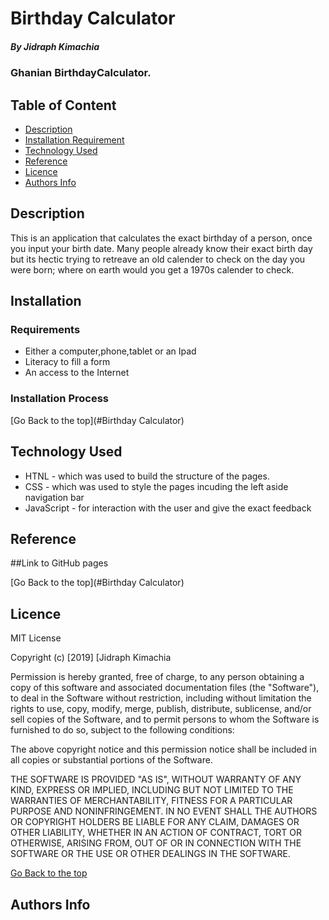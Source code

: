 # Birthday Calculator
 
 ##### By Jidraph Kimachia 
 ### Ghanian BirthdayCalculator.
 
 ## Table of Content
 
 + [Description](#description)
 + [Installation Requirement](#Installation)
 + [Technology Used](#technology-used)
 + [Reference](#reference)
 + [Licence](#licence)
 + [Authors Info](#author-Info)
 
 ## Description
 <p>This is an application that calculates the exact birthday of a person, once you input your birth date. Many people already know their exact birth day but its hectic trying to retreave an old calender to check on the day you were born; where on earth would you get a 1970s calender to check.</p>
 
 ## Installation
 
 ### Requirements
 
 * Either a computer,phone,tablet or an Ipad
 * Literacy to fill a form
 * An access to the Internet
 
 ### Installation Process
 
 [Go Back to the top](#Birthday Calculator)
 ## Technology Used
 * HTNL - which was used to build the structure of the pages.
 * CSS - which was used to style the pages incuding the left aside navigation bar
 * JavaScript - for interaction with the user and give the exact feedback
 
 ## Reference

 ##Link to GitHub pages


 
 [Go Back to the top](#Birthday Calculator)
 
 ## Licence
 
 MIT License
 
 Copyright (c) [2019] [Jidraph Kimachia
 
 Permission is hereby granted, free of charge, to any person obtaining a copy
 of this software and associated documentation files (the "Software"), to deal
 in the Software without restriction, including without limitation the rights
 to use, copy, modify, merge, publish, distribute, sublicense, and/or sell
 copies of the Software, and to permit persons to whom the Software is
 furnished to do so, subject to the following conditions:
 
 The above copyright notice and this permission notice shall be included in all
 copies or substantial portions of the Software.
 
 THE SOFTWARE IS PROVIDED "AS IS", WITHOUT WARRANTY OF ANY KIND, EXPRESS OR
 IMPLIED, INCLUDING BUT NOT LIMITED TO THE WARRANTIES OF MERCHANTABILITY,
 FITNESS FOR A PARTICULAR PURPOSE AND NONINFRINGEMENT. IN NO EVENT SHALL THE
 AUTHORS OR COPYRIGHT HOLDERS BE LIABLE FOR ANY CLAIM, DAMAGES OR OTHER
 LIABILITY, WHETHER IN AN ACTION OF CONTRACT, TORT OR OTHERWISE, ARISING FROM,
 OUT OF OR IN CONNECTION WITH THE SOFTWARE OR THE USE OR OTHER DEALINGS IN THE
 SOFTWARE.
 
 [Go Back to the top](#portfolio)
 
 ## Authors Info
